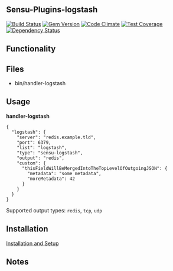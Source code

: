## Sensu-Plugins-logstash

[ ![Build Status](https://travis-ci.org/sensu-plugins/sensu-plugins-logstash.svg?branch=master)](https://travis-ci.org/sensu-plugins/sensu-plugins-logstash)
[![Gem Version](https://badge.fury.io/rb/sensu-plugins-logstash.svg)](http://badge.fury.io/rb/sensu-plugins-logstash)
[![Code Climate](https://codeclimate.com/github/sensu-plugins/sensu-plugins-logstash/badges/gpa.svg)](https://codeclimate.com/github/sensu-plugins/sensu-plugins-logstash)
[![Test Coverage](https://codeclimate.com/github/sensu-plugins/sensu-plugins-logstash/badges/coverage.svg)](https://codeclimate.com/github/sensu-plugins/sensu-plugins-logstash)
[![Dependency Status](https://gemnasium.com/sensu-plugins/sensu-plugins-logstash.svg)](https://gemnasium.com/sensu-plugins/sensu-plugins-logstash)

## Functionality

## Files
 * bin/handler-logstash

## Usage

**handler-logstash**
```
{
  "logstash": {
    "server": "redis.example.tld",
    "port": 6379,
    "list": "logstash",
    "type": "sensu-logstash",
    "output": "redis",
    "custom": {
      "thisFieldWillBeMergedIntoTheTopLevelOfOutgoingJSON": {
        "metadata": "some metadata",
        "moreMetadata": 42
      }
    }
  }
}
```

Supported output types: `redis`, `tcp`, `udp`

## Installation

[Installation and Setup](http://sensu-plugins.io/docs/installation_instructions.html)

## Notes
